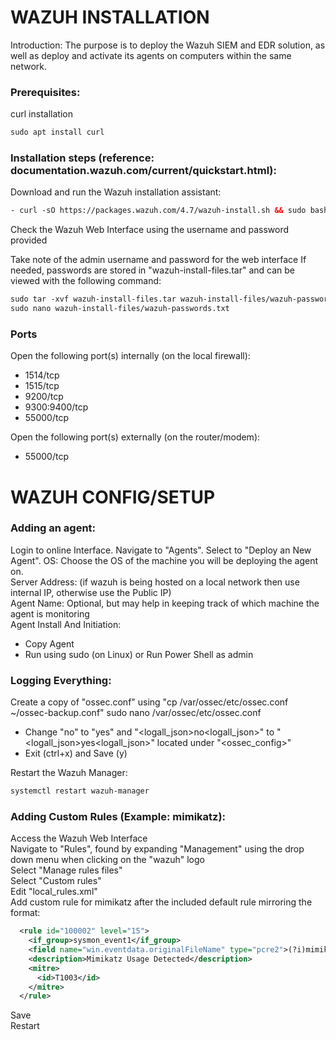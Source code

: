 # WAZUH INSTALLATION
Introduction: The purpose is to deploy the Wazuh SIEM and EDR solution, as well as deploy and activate its agents on computers within the same network.

### Prerequisites:
  
  curl installation
  ```xml
  sudo apt install curl
  ```
### Installation steps (reference: documentation.wazuh.com/current/quickstart.html):

  Download and run the Wazuh installation assistant:
  ```xml
  - curl -sO https://packages.wazuh.com/4.7/wazuh-install.sh && sudo bash ./wazuh-install.sh -a -i<br>
  ```
  Check the Wazuh Web Interface using the username and password provided
  
  Take note of the admin username and password for the web interface
  If needed, passwords are stored in "wazuh-install-files.tar" and can be viewed with the following command:
  ```xml
  sudo tar -xvf wazuh-install-files.tar wazuh-install-files/wazuh-passwords.txt
  sudo nano wazuh-install-files/wazuh-passwords.txt
  ```
### Ports
  Open the following port(s) internally (on the local firewall): 
  - 1514/tcp
  - 1515/tcp
  - 9200/tcp
  - 9300:9400/tcp
  - 55000/tcp
  
  Open the following port(s) externally (on the router/modem): 
  - 55000/tcp
 
# WAZUH CONFIG/SETUP

### Adding an agent:<br>
  Login to online Interface.
  Navigate to "Agents".
  Select to "Deploy an New Agent".
  OS: Choose the OS of the machine you will be deploying the agent on.<br>
  Server Address: <IP> (if wazuh is being hosted on a local network then use internal IP, otherwise use the Public IP)<br>
  Agent Name: Optional, but may help in keeping track of which machine the agent is monitoring<br>
  Agent Install And Initiation:<br>
  - Copy Agent
  - Run using sudo (on Linux) or Run Power Shell as admin

### Logging Everything:
  Create a copy of "ossec.conf" using "cp /var/ossec/etc/ossec.conf ~/ossec-backup.conf"
  sudo nano /var/ossec/etc/ossec.conf
  - Change "<logall>no</logall>" to "<logall>yes</logall>" and "<logall_json>no<logall_json>" to "<logall_json>yes<logall_json>" located under "<ossec_config>"
  - Exit (ctrl+x) and Save (y)
  
  Restart the Wazuh Manager:
  ```xml
  systemctl restart wazuh-manager
  ```

### Adding Custom Rules (Example: mimikatz):
  Access the Wazuh Web Interface<br>
  Navigate to "Rules", found by expanding "Management" using the drop down menu when clicking on the "wazuh" logo<br>
  Select "Manage rules files"<br>
  Select "Custom rules"<br>
  Edit "local_rules.xml"<br>
  Add custom rule for mimikatz after the included default rule mirroring the format:<br>
 
```xml
  <rule id="100002" level="15">
    <if_group>sysmon_event1</if_group>
    <field name="win.eventdata.originalFileName" type="pcre2">(?i)mimikatz\.exe</field>
    <description>Mimikatz Usage Detected</description>
    <mitre>
      <id>T1003</id>
    </mitre>
  </rule>
```
  Save<br>
  Restart


